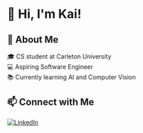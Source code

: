 # 👋 Hi, I'm Kai!

## 🚀 About Me
🎓 CS student at Carleton University  
💻 Aspiring Software Engineer  
📚 Currently learning AI and Computer Vision  

## 📫 Connect with Me
<a href="https://www.linkedin.com/in/kai-song" target="_blank"><img src="https://img.shields.io/badge/LinkedIn-blue?style=for-the-badge&logo=linkedin" alt="LinkedIn"></a>
